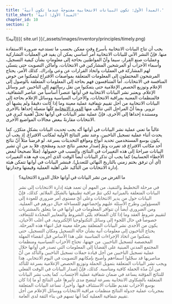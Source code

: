 ```yaml
---
title: 'المبدأ الأول: تكون البيانات الانتخابية مفتوحةً عندما تكون آنيةً.'
title_short: 'المبدأ الأول: آنيةً'
chapter_id: 10
section: 2
---
```


![آنية]({{ site.url }}/\_assets/images/inventory/principles/timely.png)

يجب أن تتاح البيانات الانتخابية بأسرع وقتٍ ممكن بحسب ما تستدعيه ضرورة الاستفادة منها. فإنّ النشر الآني للبيانات الانتخابية أمر أساسي يمكن أن يفيد في العمليات التشاركية وعمليات صنع القرار، سيما وأنّ المواطنين بحاجة إلى معلوماتٍ بشأن كيفية التسجيل، وأسماء الأحزاب أو المرشحين المشاركين في الانتخابات، وأماكن التصويت حتى يتسنّى لهم المشاركة في العمليات واتخاذ القرارات عن وعي وإدراك. كذلك الأمر، يحتاج المرشحون المحتملون إلى المعلومات المتعلقة بمواصفات الاقتراع ليتمكنوا من خوض المنافسة في الانتخابات. أما المتنافسون فهم بحاجة إلى المعلومات المتعلقة بالوصول إلى الإعلام وتوزيع الحصص الإعلامية حتى يتمكنوا من نقل رسالتهم إلى الناخبين عبر وسائل الإعلام. ويعتبر نشر البيانات الانتخابية في أوانها عنصراً أساسياً من عناصر الشفافية، فالمنظمات المعنية بمراقبة الانتخابات، والأحزاب السياسية ووسائل الإعلام بحاجة إلى البيانات الانتخابية من أجل تقييم شفافية عملية معينة وما إذا كانت دقيقةً ولم يشبها أي تزوير. وبما أنّ المراحل التي تتألّف منها [الدورة الانتخابية](http://www.idea.int/elections/eea/images/Electoral-cycle.png) كلّها متصلة إحداها بالأخرى ومستندة إحداها إلى الأخرى، فإنّ عملية نشر البيانات في أوانها تحتلّ أهمية كبرى في الانتخابات مقارنةً ببعض مجالات المواضيع الأخرى.

غالباً ما تعني عملية نشر البيانات في أوانها أنّه يجب تحديث البيانات بشكلٍ متكرّر، كما يحدث أثناء عملية تسجيل الناخبين، وعند نشر النتائج الأولية لمكاتب الاقتراع. إذ يجب أن يكون بوسع المستخدمين تحديد أنواع ومواقع التحديثات بسرعة. لو فرضنا مثلاً أنّ نتائج أحد مكاتب الاقتراع قد تغيرت وتمّ إصدار محضر نتائج جديد ومصّحح، فلا بد من أن تشير البيانات صراحةً إلى هذه التغييرات في النتائج، والسبب في حصولها، (مثلاً تصحيحاً لبعض الأخطاء الحسابية) كما يجب أن تذكر البيانات أيضاً الوقت الذي أجريت فيه هذه التغييرات (أي أن ترفق بختم زمني بالتاريخ النهائي للتعديل). فبنشر البيانات في أوانها تتمكن هيئة إدارة الانتخابات من التأكيد على أهلية العملية وقيمتها وجدارتها.

> **ما الغرض من نشر البيانات في أوانها خلال الدورة الانتخابية؟**
>
> في مرحلة التخطيط والتنفيذ، من المهم أن تعمد هيئة إدارة الانتخابات إلى نشر البيانات المتعلقة بالميزانية لكي تتمّ مراقبة تطبيقها بالشكل الملائم. كذلك، فإنّ البيانات حول من يدير الانتخابات وعلى أيّ مستوى أمر ضروري للعودة إلى المسؤولين وطرح الأسئلة عليهم وإخضاعهم للمساءلة حيال دورهم في العملية. ومن الضروري أيضاً أن تتوافر المعلومات في أوانها في ما يتعلق بالمشتريات لتقييم شروط العقد وما إذا كان المتعاقد يلبّي الشروط والمعايير المحدّدة للتتعاقد، خصوصاً في حال اللجوء إلى وسائل التكنولوجيا الإلكترونية. في أغلب الأحيان، يكون من الأجدى نشر البيانات المتعلقة بمرحلة معينة قبل انتهاء هذه المرحلة. يحتاج الناخبون إلى معلومات آنية بشأن حالة التسجيل ومكان التسجيل، حتى يتمكنوا من اتخاذ الإجراءات المناسبة على هذا الأساس قبل انقضاء المهلة المخصصة لتسجيل الناخبين. من جهتها، تحتاج الأحزاب السياسية ومنظمات المجتمع المدني المبنية على القضايا إلى المعلومات التي تصدر في أوانها خلال عملية تسجيل الناخبين من أجل قيادة حملات تسجيل الناخبين والتأكد من أنّ مناصريها قد سجّلوا أسماءهم وأصبح بإمكانهم التصويت في اليوم الانتخابي. هذا ويجب نشر البيانات المتعلقة بتمويل الحملة وتوزيع الحصص الإعلامية بسرعة للتأكد من أنّ مدّة الحملة كافية ومناسبة. كذلك، فإنّ إصدار البيانات في الوقت الفعلي للنتائج المؤقتة يساعد في ضمان شفافية عملية الاحتساب. كما يجب نشر البيانات المتعلقة بالشكاوى الانتخابية بسرعة ليتضح مدى تأثيرها على النتائج أو ما إذا كان بوسع الأحزاب تقديم طلبات الاستئناف فيها. وأخيراً، تساعد البيانات المتعلقة بمجريات عملية جدولة النتائج منظمات مراقبة الانتخابات ووسائل الإعلام من أجل تقييم شفافية العملية كما أنها تسهم في بناء الثقة لدى العامة.
